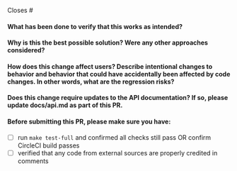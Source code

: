 Closes #

<!-- 
Thank you for contributing to ODK Central!

Before sending this PR, please read
https://github.com/getodk/central-backend/blob/master/CONTRIBUTING.md
-->

#### What has been done to verify that this works as intended?

#### Why is this the best possible solution? Were any other approaches considered?

#### How does this change affect users? Describe intentional changes to behavior and behavior that could have accidentally been affected by code changes. In other words, what are the regression risks?

#### Does this change require updates to the API documentation? If so, please update docs/api.md as part of this PR.

#### Before submitting this PR, please make sure you have:

- [ ] run `make test-full` and confirmed all checks still pass OR confirm CircleCI build passes
- [ ] verified that any code from external sources are properly credited in comments